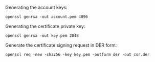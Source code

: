 Generating the account keys:

```shell
openssl genrsa -out account.pem 4096
```

Generating the certificate private key:

```shell
openssl genrsa -out key.pem 2048
```

Generate the certificate signing request in DER form:

```shell
openssl req -new -sha256 -key key.pem -outform der -out csr.der
```
